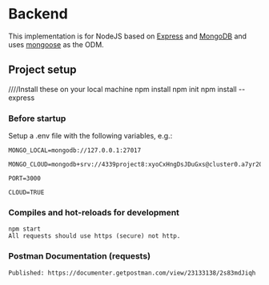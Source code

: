 # Backend

This implementation is for NodeJS based on [Express](https://expressjs.com/) and [MongoDB](https://www.mongodb.com/) and uses [mongoose](https://mongoosejs.com/) as the ODM.

## Project setup
////Install these on your local machine
    npm install
    npm init
    npm install --express

### Before startup

Setup a .env file with the following variables, e.g.:

    MONGO_LOCAL=mongodb://127.0.0.1:27017

    MONGO_CLOUD=mongodb+srv://4339project8:xyoCxHngDsJDuGxs@cluster0.a7yr20t.mongodb.net/test

    PORT=3000

    CLOUD=TRUE

### Compiles and hot-reloads for development

    npm start
    All requests should use https (secure) not http.
    
### Postman Documentation (requests)
     
    Published: https://documenter.getpostman.com/view/23133138/2s83mdJiqh
    
